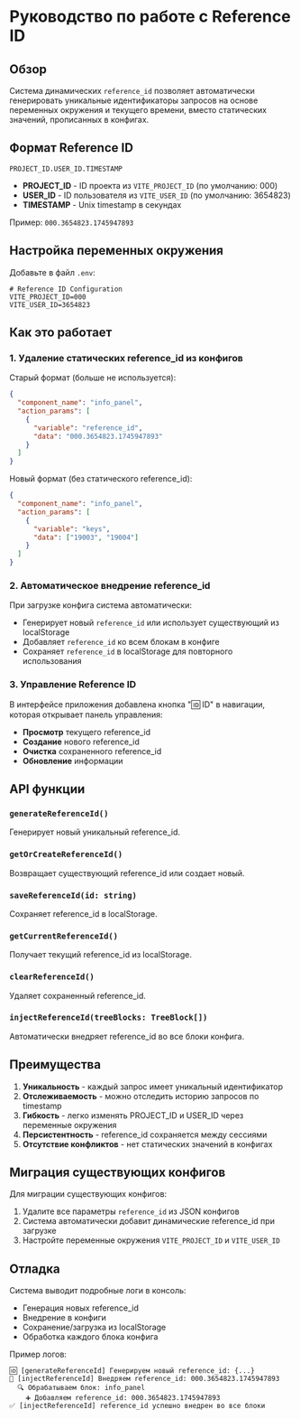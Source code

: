 # Руководство по работе с Reference ID

## Обзор

Система динамических `reference_id` позволяет автоматически генерировать уникальные идентификаторы запросов на основе переменных окружения и текущего времени, вместо статических значений, прописанных в конфигах.

## Формат Reference ID

```
PROJECT_ID.USER_ID.TIMESTAMP
```

- **PROJECT_ID** - ID проекта из `VITE_PROJECT_ID` (по умолчанию: 000)
- **USER_ID** - ID пользователя из `VITE_USER_ID` (по умолчанию: 3654823)  
- **TIMESTAMP** - Unix timestamp в секундах

Пример: `000.3654823.1745947893`

## Настройка переменных окружения

Добавьте в файл `.env`:

```env
# Reference ID Configuration
VITE_PROJECT_ID=000
VITE_USER_ID=3654823
```

## Как это работает

### 1. Удаление статических reference_id из конфигов

Старый формат (больше не используется):
```json
{
  "component_name": "info_panel",
  "action_params": [
    {
      "variable": "reference_id",
      "data": "000.3654823.1745947893"
    }
  ]
}
```

Новый формат (без статического reference_id):
```json
{
  "component_name": "info_panel", 
  "action_params": [
    {
      "variable": "keys",
      "data": ["19003", "19004"]
    }
  ]
}
```

### 2. Автоматическое внедрение reference_id

При загрузке конфига система автоматически:
- Генерирует новый `reference_id` или использует существующий из localStorage
- Добавляет `reference_id` ко всем блокам в конфиге
- Сохраняет `reference_id` в localStorage для повторного использования

### 3. Управление Reference ID

В интерфейсе приложения добавлена кнопка "🆔 ID" в навигации, которая открывает панель управления:

- **Просмотр** текущего reference_id
- **Создание** нового reference_id
- **Очистка** сохраненного reference_id
- **Обновление** информации

## API функции

### `generateReferenceId()`
Генерирует новый уникальный reference_id.

### `getOrCreateReferenceId()`
Возвращает существующий reference_id или создает новый.

### `saveReferenceId(id: string)`
Сохраняет reference_id в localStorage.

### `getCurrentReferenceId()`
Получает текущий reference_id из localStorage.

### `clearReferenceId()`
Удаляет сохраненный reference_id.

### `injectReferenceId(treeBlocks: TreeBlock[])`
Автоматически внедряет reference_id во все блоки конфига.

## Преимущества

1. **Уникальность** - каждый запрос имеет уникальный идентификатор
2. **Отслеживаемость** - можно отследить историю запросов по timestamp
3. **Гибкость** - легко изменять PROJECT_ID и USER_ID через переменные окружения
4. **Персистентность** - reference_id сохраняется между сессиями
5. **Отсутствие конфликтов** - нет статических значений в конфигах

## Миграция существующих конфигов

Для миграции существующих конфигов:

1. Удалите все параметры `reference_id` из JSON конфигов
2. Система автоматически добавит динамические reference_id при загрузке
3. Настройте переменные окружения `VITE_PROJECT_ID` и `VITE_USER_ID`

## Отладка

Система выводит подробные логи в консоль:
- Генерация новых reference_id
- Внедрение в конфиги
- Сохранение/загрузка из localStorage
- Обработка каждого блока конфига

Пример логов:
```
🆔 [generateReferenceId] Генерируем новый reference_id: {...}
🔧 [injectReferenceId] Внедряем reference_id: 000.3654823.1745947893
  🔍 Обрабатываем блок: info_panel
    ➕ Добавляем reference_id: 000.3654823.1745947893
✅ [injectReferenceId] reference_id успешно внедрен во все блоки
``` 